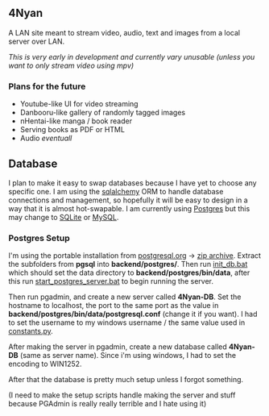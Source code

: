 

## 4Nyan
A LAN site meant to stream video, audio, text and images from a local server over LAN.


*This is very early in development and currently vary unusable (unless you want to only stream video using mpv)*

### Plans for the future

- Youtube-like UI for video streaming 
- Danbooru-like gallery of randomly tagged images 
- nHentai-like manga / book reader 
- Serving books as PDF or HTML
- Audio *eventuall*

## Database
I plan to make it easy to swap databases because I have yet to choose any specific one. I am using the [sqlalchemy](https://github.com/sqlalchemy/sqlalchemy) ORM to handle database connections and management, so hopefully it will be easy to design in a way that it is almost hot-swapable. I am currently using [Postgres](https://www.postgresql.org) but this may change to [SQLite](https://sqlite.org/index.html) or [MySQL](https://www.mysql.com/).

### Postgres Setup 

I'm using the portable installation from [postgresql.org](https://www.postgresql.org/download/) -> [zip archive](https://www.enterprisedb.com/download-postgresql-binaries). Extract the subfolders from **pgsql** into **backend/postgres/**. Then run [init_db.bat](setup/init_db.bat) which should set the data directory to **backend/postgres/bin/data**, after this run [start_postgres_server.bat](setup/start_postgres_server.bat) to begin running the server.

Then run pgadmin, and create a new server called **4Nyan-DB**. Set the hostname to localhost, the port to the same port as the value in **backend/postgres/bin/data/postgresql.conf** (change it if you want). I had to set the username to my windows username / the same value used in [constants.py](backend/bNyan/constants.py).

After making the server in pgadmin, create a new database called **4Nyan-DB** (same as server name). Since i'm using windows, I had to set the encoding to WIN1252.

After that the database is pretty much setup unless I forgot something.

(I need to make the setup scripts handle making the server and stuff because PGAdmin is really really terrible and I hate using it)






